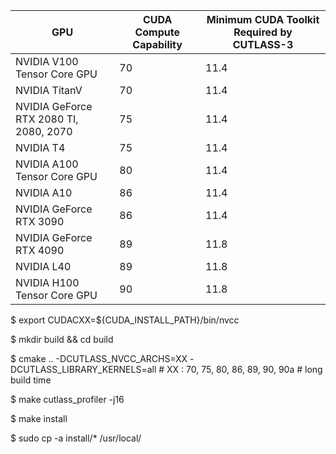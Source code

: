 |**GPU**|**CUDA Compute Capability**|**Minimum CUDA Toolkit Required by CUTLASS-3**|
|---|---|---|
|NVIDIA V100 Tensor Core GPU            |70|11.4|
|NVIDIA TitanV                          |70|11.4|
|NVIDIA GeForce RTX 2080 TI, 2080, 2070 |75|11.4|
|NVIDIA T4                              |75|11.4|
|NVIDIA A100 Tensor Core GPU            |80|11.4|
|NVIDIA A10                             |86|11.4|
|NVIDIA GeForce RTX 3090                |86|11.4|
|NVIDIA GeForce RTX 4090                |89|11.8|
|NVIDIA L40                             |89|11.8|
|NVIDIA H100 Tensor Core GPU            |90|11.8|

$ export CUDACXX=${CUDA_INSTALL_PATH}/bin/nvcc

$ mkdir build && cd build

$ cmake .. -DCUTLASS_NVCC_ARCHS=XX -DCUTLASS_LIBRARY_KERNELS=all  # XX : 70, 75, 80, 86, 89, 90, 90a # long build time

$ make cutlass_profiler -j16

$ make install

$ sudo cp -a install/* /usr/local/
